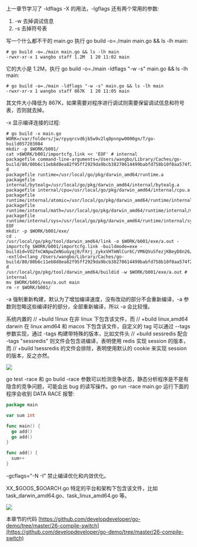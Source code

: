 上一章节学习了 -ldflags -X 的用法，-lgflags 还有两个常用的参数:  
1. -w 去掉调试信息  
2. -s 去掉符号表  

写一个什么都不干的 main.go 执行 go build -o=./main main.go && ls -lh main:

```
# go build -o=./main main.go && ls -lh main
-rwxr-xr-x 1 wangbo staff 1.2M  1 20 11:02 main
```

它的大小是 1.2M，执行 go build -o=./main -ldflags "-w -s" main.go && ls -lh main:

```
# go build -o=./main -ldflags "-w -s" main.go && ls -lh main
-rwxr-xr-x 1 wangbo staff 867K  1 20 11:05 main
```

其文件大小降低为 867K，如果需要对程序进行调试则需要保留调试信息和符号表，否则就去掉。


-x 显示编译连接的过程:

```
# go build -x main.go
WORK=/var/folders/jw/rpyqrcvd6jb5w9v2lq0pnnpw0000gn/T/go-build057203084
mkdir -p $WORK/b001/
cat >$WORK/b001/importcfg.link << 'EOF' # internal
packagefile command-line-arguments=/Users/wangbo/Library/Caches/go-build/80/80b6c11eb8d8ea82f95ff2929da9bcb38270614499babfd758b10f0aa574f257-d
packagefile runtime=/usr/local/go/pkg/darwin_amd64/runtime.a
packagefile internal/bytealg=/usr/local/go/pkg/darwin_amd64/internal/bytealg.a
packagefile internal/cpu=/usr/local/go/pkg/darwin_amd64/internal/cpu.a
packagefile runtime/internal/atomic=/usr/local/go/pkg/darwin_amd64/runtime/internal/atomic.a
packagefile runtime/internal/math=/usr/local/go/pkg/darwin_amd64/runtime/internal/math.a
packagefile runtime/internal/sys=/usr/local/go/pkg/darwin_amd64/runtime/internal/sys.a
EOF
mkdir -p $WORK/b001/exe/
cd .
/usr/local/go/pkg/tool/darwin_amd64/link -o $WORK/b001/exe/a.out -importcfg $WORK/b001/importcfg.link -buildmode=exe -buildid=VO2fnCWApwZeNGuGyqj0/FXrj_zykxVHTmNlCur6C/VM6QVuSfezjKBeyD8n26/VO2fnCWApwZeNGuGyqj0 -extld=clang /Users/wangbo/Library/Caches/go-build/80/80b6c11eb8d8ea82f95ff2929da9bcb38270614499babfd758b10f0aa574f257-d
/usr/local/go/pkg/tool/darwin_amd64/buildid -w $WORK/b001/exe/a.out # internal
mv $WORK/b001/exe/a.out main
rm -r $WORK/b001/
```

-a 强制重新构建，默认为了增加编译速度，没有改动的部分不会重新编译，-a 参数则忽略这些编译好的部分，全部重新编译，所以 -a 会比较慢。


系统内置的 // +build !linux 在非 linux 下包含该文件，而 // +build linux,amd64 darwin 在 linux amd64 和 macos 下包含该文件，自定义的 tag 可以通过 --tags 参数实现，通过 -tags 构建带特殊的版本，比如文件头 // +build sessredis 配合 -tags "sessredis" 则文件会包含进编译，表明使用 redis 实现 session 的版本，而 // +build !sessredis 的文件会排除，表明使用默认的 cookie 来实现 session 的版本，反之亦然。

![](https://develop-developer.oss-cn-hangzhou.aliyuncs.com/images/XMoyk98AbwTrrQd53-bYhNNaUalwG9u6509ejoYZtM.png?x-oss-process=style/txt-water)

go test -race 和 go build -race 参数可以检测竞争状态，静态分析程序是不是有隐含的竞争问题，可能会出 bug 的读写操作。go run -race main.go 运行下面的程序会收到 DATA RACE 报警:

```go
package main

var sum int

func main() {
  go add()
  go add()
}

func add() {
  sum++
} 
```

-gcflags="-N -I" 禁止编译优化和内敛优化。

XX_$GOOS_$GOARCH.go 特定的平台和架构下包含该文件，比如 task_darwin_amd64.go、task_linux_amd64.go 等。

![](https://develop-developer.oss-cn-hangzhou.aliyuncs.com/images/MHZNK46eH7SQzshAZ-zVHeOHknmFnp4aGt34b3urvF.png?x-oss-process=style/txt-water)


本章节的代码 [https://github.com/developdeveloper/go-demo/tree/master/26-compile-switch](https://github.com/developdeveloper/go-demo/tree/master/26-compile-switch)
